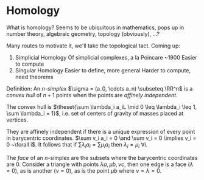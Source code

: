 # Homology

What is homology? Seems to be ubiquitous in mathematics, pops up in number theory, algebraic geometry, topology (obviously), ...?

Many routes to motivate it, we'll take the topological tact. Coming up:

1. Simplicial Homology
   Of simplicial complexes, a la Poincare ~1900
   Easier to compute
2. Singular Homology
   Easier to define, more general
   Harder to compute, need theorems



Definition: An *n-simplex* $\sigma = (a_0, \cdots a_n) \subseteq \RR^n$ is a *convex hull* of $n+1$ points when the points are *affinely independent*.

The convex hull is $\theset{\sum \lambda_i a_iL \mid 0 \leq \lambda_i \leq 1, \sum \lambda_i = 1}$, i.e. set of centers of gravity of masses placed at vertices.

They are affinely independent if there is a unique expression of every point in barycentric coordinates. $\sum v_i a_i = 0 \and \sum v_i = 0 \implies v_i = 0 ~\forall i$. It follows that if $\sum \lambda_i a_i = \sum \mu_i a_i$ then $\lambda_i = \mu_i ~\forall i$.

The *face* of an $n$-simplex are the subsets where the barycentric coordinates are 0. Consider a triangle with points $\lambda a, \mu b, \nu c$, then one edge is a face ($\lambda=0$), as is another $(\nu = 0$), as is the point $\mu b$ where $\nu  = \lambda = 0$.